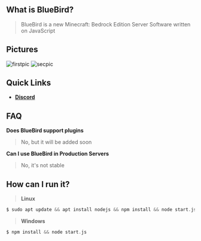## What is BlueBird?

> BlueBird is a new Minecraft: Bedrock Edition Server Software written on JavaScript

## Pictures
<img src="https://media.discordapp.net/attachments/947005759537971270/948471077892415518/unknown.png" alt="firstpic">
<img src="https://media.discordapp.net/attachments/923531922553057291/953659624899371048/unknown-45.png" alt="secpic">

## Quick Links

* __[Discord](https://discord.gg/KQCYsxAD2b)__

## FAQ
**Does BlueBird support plugins**
> No, but it will be added soon

**Can I use BlueBird in Production Servers**
> No, it's not stable

## How can I run it?
>**Linux**
```php
$ sudo apt update && apt install nodejs && npm install && node start.js
```
>**Windows**
```php
$ npm install && node start.js
```
